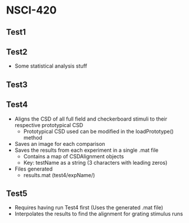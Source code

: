 # NSCI-420

## Test1
## Test2

* Some statistical analysis stuff

## Test3
## Test4

* Aligns the CSD of all full field and checkerboard stimuli to their respective prototypical CSD
	* Prototypical CSD used can be modified in the loadPrototype() method
* Saves an image for each comparison
* Saves the results from each experiment in a single .mat file
	* Contains a map of CSDAlignment objects
	* Key: testName as a string (3 characters with leading zeros)
* Files generated
	* results.mat (test4/expName/)

## Test5

* Requires having run Test4 first (Uses the generated .mat file)
* Interpolates the results to find the alignment for grating stimulus runs
